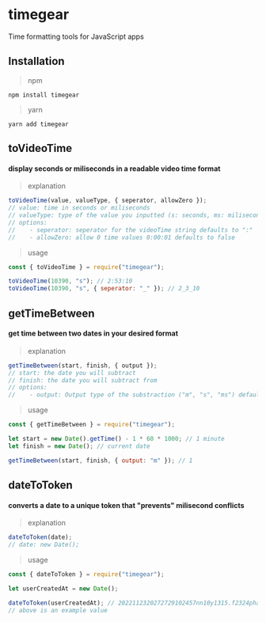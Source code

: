 # timegear

Time formatting tools for JavaScript apps

## Installation

> npm

```console
npm install timegear
```

> yarn

```console
yarn add timegear
```

## toVideoTime

#### display seconds or miliseconds in a readable video time format

> explanation

```javascript
toVideoTime(value, valueType, { seperator, allowZero });
// value: time in seconds or miliseconds
// valueType: type of the value you inputted (s: seconds, ms: miliseconds)
// options:
//    - seperator: seperator for the videoTime string defaults to ":"
//    - allowZero: allow 0 time values 0:00:01 defaults to false
```

> usage

```javascript
const { toVideoTime } = require("timegear");

toVideoTime(10390, "s"); // 2:53:10
toVideoTime(10390, "s", { seperator: "_" }); // 2_3_10
```

## getTimeBetween

#### get time between two dates in your desired format

> explanation

```javascript
getTimeBetween(start, finish, { output });
// start: the date you will subtract
// finish: the date you will subtract from
// options:
//    - output: Output type of the substraction ("m", "s", "ms") defaults to "s"
```

> usage

```javascript
const { getTimeBetween } = require("timegear");

let start = new Date().getTime() - 1 * 60 * 1000; // 1 minute
let finish = new Date(); // current date

getTimeBetween(start, finish, { output: "m" }); // 1
```

## dateToToken

#### converts a date to a unique token that "prevents" milisecond conflicts

> explanation

```javascript
dateToToken(date);
// date: new Date();
```

> usage

```javascript
const { dateToToken } = require("timegear");

let userCreatedAt = new Date();

dateToToken(userCreatedAt); // 2022112320272729102457nn10y1315.f2324pha313233m353839
// above is an example value
```
